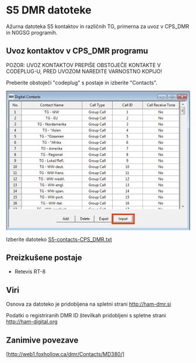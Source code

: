 ﻿# S5 DMR datoteke

Ažurna datoteka S5 kontaktov in različnih TG, primerna za uvoz v CPS_DMR in N0GSG programih.



## Uvoz kontaktov v CPS_DMR programu

POZOR: UVOZ KONTAKTOV PREPIŠE OBSTOJEČE KONTAKTE V CODEPLUG-U, PRED UVOZOM NAREDITE VARNOSTNO KOPIJO!

Preberite obstoječi "codeplug" s postaje in izberite "Contacts".

![Import](Images/import.png)

Izberite datoteko [S5-contacts-CPS_DMR.txt](CPS_DMR/S5-contacts-CPS_DMR.txt)


## Preizkušene postaje
 * Retevis RT-8

## Viri

Osnova za datoteko je pridobljena na spletni strani http://ham-dmr.si

Podatki o registriranih DMR ID številkah pridobljeni s spletne strani http://ham-digital.org


## Zanimive povezave

[http://web1.foxhollow.ca/dmr/Contacts/MD380/]

